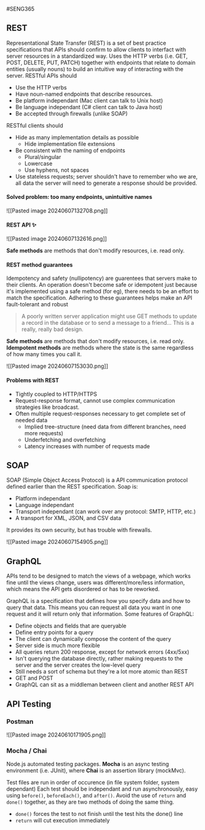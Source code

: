 #SENG365
## REST
Representational State Transfer (REST) is a set of best practice specifications that APIs should confirm to allow clients to interfact with server resources in a standardized way. Uses the HTTP verbs (i.e. GET, POST, DELETE, PUT, PATCH) together with endpoints that relate to domain entities (usually nouns) to build an intuitive way of interacting with the server.
RESTful APIs should
- Use the HTTP verbs
- Have noun-named endpoints that describe resources.
- Be platform independant (Mac client can talk to Unix host)
- Be language independant (C# client can talk to Java host)
- Be accepted through firewalls (unlike SOAP)

RESTful clients should
- Hide as many implementation details as possible
	- Hide implementation file extensions
- Be consistent with the naming of endpoints
	- Plural/singular
	- Lowercase
	- Use hyphens, not spaces
- Use stateless requests; server shouldn't have to remember who we are, all data the server will need to generate a response should be provided.
#### Solved problem: too many endpoints, unintuitive names
![[Pasted image 20240607132708.png]]

#### REST API ✨
![[Pasted image 20240607132616.png]]

**Safe methods** are methods that don't modify resources, i.e. read only.
#### REST method guarantees
Idempotency and safety (nullipotency) are guarentees that servers make to their clients.
An operation doesn't become safe or idempotent just because it's implemented using a safe method (for eg), there needs to be an effort to match the specification. Adhering to these guarantees helps make an API fault-tolerant and robust

> A poorly written server application might use GET methods to update a record in the 
> database or to send a message to a friend… This is a really, really bad design.

**Safe methods** are methods that don't modify resources, i.e. read only.
**Idempotent methods** are methods where the state is the same regardless of how many times you call it.

![[Pasted image 20240607153030.png]]

#### Problems with REST
- Tightly coupled to HTTP/HTTPS
- Request-response format, cannot use complex communication strategies like broadcast.
- Often multiple request-responses necessary to get complete set of needed data
	- Implied tree-structure (need data from different branches, need more requests)
	- Underfetching and overfetching
	- Latency increases with number of requests made

## SOAP
SOAP (Simple Object Access Protocol) is a API communication protocol defined earlier than the REST specification. Soap is:
- Platform independant
- Language independant
- Transport independant (can work over any protocol: SMTP, HTTP, etc.)
- A transport for XML, JSON, and CSV data

It provides its own security, but has trouble with firewalls.

![[Pasted image 20240607154905.png]]

## GraphQL
APIs tend to be designed to match the views of a webpage, which works fine until the views change, users was different/more/less information, which means the API gets disordered or has to be reworked. 

GraphQL is a specification that defines how you specify data and how to query that data.
This means you can request all data you want in one request and it will return only that information. Some features of GraphQL:
- Define objects and fields that are queryable
- Define entry points for a query
- The client can dynamically compose the content of the query
- Server side is much more flexible
- All queries return 200 response, except for network errors (4xx/5xx)
- Isn't querying the database directly, rather making requests to the server and the server creates the low-level query
- Still needs a sort of schema but they're a lot more atomic than REST
- GET and POST
- GraphQL can sit as a middleman between client and another REST API

## API Testing
### Postman
![[Pasted image 20240610171905.png]]

### Mocha / Chai
Node.js automated testing packages.
**Mocha** is an async testing environment (i.e. JUnit), where **Chai** is an assertion library (mockMvc).

Test files are run in order of occurence (in file system folder, system dependant)
Each test should be independant and run asynchronously, easy using `before()`, `beforeEach()`, and `after()`. 
Avoid the use of `return` and `done()` together, as they are two methods of doing the same thing.
- `done()` forces the test to not finish until the test hits the done() line
- `return` will cut execution immediately
